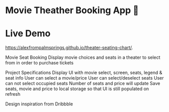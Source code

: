 # Movie Theather Booking App 🍿

# Live Demo
https://alexfrompalmsprings.github.io/theater-seating-chart/.


Movie Seat Booking
Display movie choices and seats in a theater to select from in order to purchase tickets

Project Specifications
Display UI with movie select, screen, seats, legend & seat info
User can select a movie/price
User can select/deselect seats
User can not select occupied seats
Number of seats and price will update
Save seats, movie and price to local storage so that UI is still populated on refresh

Design inspiration from Dribbble